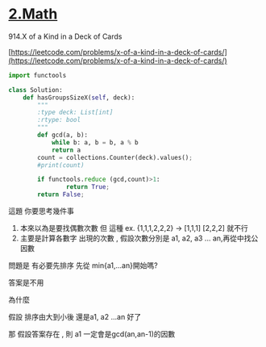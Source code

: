 # [2.Math](/math.md)

914.X of a Kind in a Deck of Cards

[https://leetcode.com/problems/x-of-a-kind-in-a-deck-of-cards/](https://leetcode.com/problems/x-of-a-kind-in-a-deck-of-cards/)

```py
import functools

class Solution:
    def hasGroupsSizeX(self, deck):
        """
        :type deck: List[int]
        :rtype: bool
        """
        def gcd(a, b):
            while b: a, b = b, a % b
            return a
        count = collections.Counter(deck).values();
        #print(count)

        if functools.reduce (gcd,count)>1:
                return True;
        return False;
```

這題 你要思考幾件事

1. 本來以為是要找偶數次數   但 這種 ex. {1,1,1,2,2,2} -&gt; \[1,1,1\] \[2,2,2\] 就不行
2. 主要是計算各數字 出現的次數 , 假設次數分別是 a1, a2, a3 ... an,再從中找公因數

問題是  有必要先排序 先從 min{a1,...an}開始嗎?

答案是不用

為什麼

假設 排序由大到小後  還是a1, a2 ...an 好了

那 假設答案存在 , 則 a1 一定會是gcd\(an,an-1\)的因數

